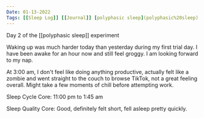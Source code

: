 ```yaml
---
Date: 01-13-2022
Tags: [[Sleep Log]] [[Journal]] [polyphasic sleep](polyphasic%20sleep)
---
```

Day 2 of the [[polyphasic sleep]] experiment

Waking up was much harder today than yesterday during my first trial day. I have been awake for an hour now and still feel groggy. I am looking forward to my nap. 

At 3:00 am, I don't feel like doing anything productive, actually felt like a zombie and went straight to the couch to browse TikTok, not a great feeling overall. Might take a few moments of chill before attempting work. 

Sleep Cycle
	Core: 11:00 pm to 1:45 am

Sleep Quality
	Core: Good, definitely felt short, fell asleep pretty quickly. 
	